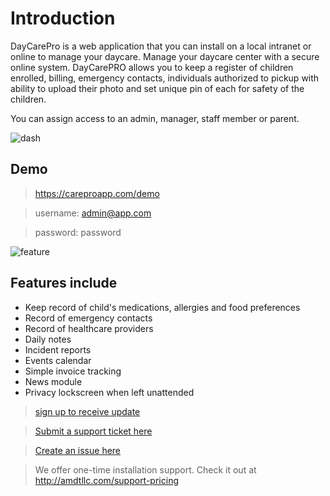 # Introduction

DayCarePro is a web application that you can install on a local intranet or online to manage your daycare.
Manage your daycare center with a secure online system. DayCarePRO allows you to keep a register of children enrolled, billing, emergency contacts, individuals authorized to pickup with ability to upload their photo and set unique pin of each for safety of the children.

You can assign access to an admin, manager, staff member or parent.

![dash](https://snag.gy/ZHUW01.jpg)

## Demo

> <https://careproapp.com/demo>

> username: admin@app.com

> password: password

![feature](https://snag.gy/9WnImc.jpg)

## Features include

* Keep record of child's medications, allergies and food preferences
* Record of emergency contacts
* Record of healthcare providers
* Daily notes
* Incident reports
* Events calendar
* Simple invoice tracking
* News module
* Privacy lockscreen when left unattended

> [sign up to receive update](https://careproapp.com)

> [Submit a support ticket here](https://amdtllc.com/support)

> [Create an issue here](https://github.com/amdtllc/daycarepro/issues)

> We offer one-time installation support. Check it out at <http://amdtllc.com/support-pricing>